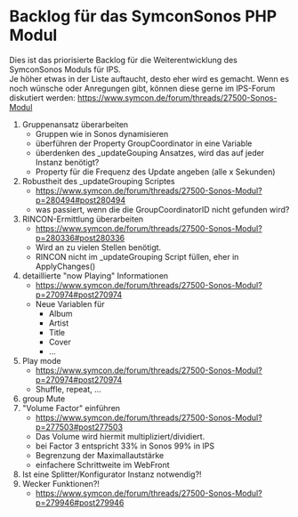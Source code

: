 Backlog für das SymconSonos PHP Modul
===============
Dies ist das priorisierte Backlog für die Weiterentwicklung des SymconSonos Moduls für IPS.  
Je höher etwas in der Liste auftaucht, desto eher wird es gemacht.
Wenn es noch wünsche oder Anregungen gibt, können diese gerne im IPS-Forum diskutiert werden: https://www.symcon.de/forum/threads/27500-Sonos-Modul

1. Gruppenansatz überarbeiten
   - Gruppen wie in Sonos dynamisieren
   - überführen der Property GroupCoordinator in eine Variable
   - überdenken des _updateGouping Ansatzes, wird das auf jeder Instanz benötigt?
   - Property für die Frequenz des Update angeben (alle x Sekunden)
1. Robustheit des _updateGrouping Scriptes
   - https://www.symcon.de/forum/threads/27500-Sonos-Modul?p=280494#post280494
   - was passiert, wenn die die GroupCoordinatorID nicht gefunden wird?
1. RINCON-Ermittlung überarbeiten
   - https://www.symcon.de/forum/threads/27500-Sonos-Modul?p=280336#post280336
   - Wird an zu vielen Stellen benötigt.  
   - RINCON nicht im _updateGrouping Script füllen, eher in ApplyChanges()
1. detaillierte "now Playing" Informationen
   - https://www.symcon.de/forum/threads/27500-Sonos-Modul?p=270974#post270974
   - Neue Variablen für
     - Album
     - Artist
     - Title
     - Cover
     - ...
1. Play mode
   - https://www.symcon.de/forum/threads/27500-Sonos-Modul?p=270974#post270974
   - Shuffle, repeat, ...
1. group Mute
1. "Volume Factor" einführen 
   - https://www.symcon.de/forum/threads/27500-Sonos-Modul?p=277503#post277503
   - Das Volume wird hiermit multipliziert/dividiert.
   - bei Factor 3 entspricht 33% in Sonos 99% in IPS
   - Begrenzung der Maximallautstärke
   - einfachere Schrittweite im WebFront
1. Ist eine Splitter/Konfigurator Instanz notwendig?!
1. Wecker Funktionen?!
   - https://www.symcon.de/forum/threads/27500-Sonos-Modul?p=279946#post279946
